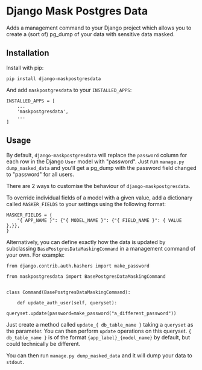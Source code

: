 Django Mask Postgres Data
=========================

Adds a management command to your Django project which allows you to create a (sort of) pg_dump
of your data with sensitive data masked.

Installation
------------

Install with pip:

`pip install django-maskpostgresdata`

And add `maskpostgresdata` to your `INSTALLED_APPS`:

```
INSTALLED_APPS = [
    ...
    'maskpostgresdata',
    ...
]
```

Usage
-----

By default, `django-maskpostgresdata` will replace the `password` column for each row in the Django `User` model with "password". Just run `manage.py dump_masked_data` and you'll get a pg_dump with the password field changed to "password" for all users.

There are 2 ways to customise the behaviour of `django-maskpostgresdata`.

To override individual fields of a model with a given value, add a dictionary called `MASKER_FIELDS` to your settings using the following format:

```
MASKER_FIELDS = {
    "{ APP_NAME }": {"{ MODEL_NAME }": {"{ FIELD_NAME }": { VALUE },}},
}
```

Alternatively, you can define exactly how the data is updated by subclassing `BasePostgresDataMaskingCommand` in a management command of your own. For example:

```
from django.contrib.auth.hashers import make_password

from maskpostgresdata import BasePostgresDataMaskingCommand


class Command(BasePostgresDataMaskingCommand):

    def update_auth_user(self, queryset):
        queryset.update(password=make_password("a_different_password"))

```

Just create a method called `update_{ db_table_name }` taking a `queryset` as the parameter. You can then perform `update` operations on this queryset. `{ db_table_name }` is of the format `{app_label}_{model_name}` by default, but could technically be different.

You can then run `manage.py dump_masked_data` and it will dump your data to `stdout`.
